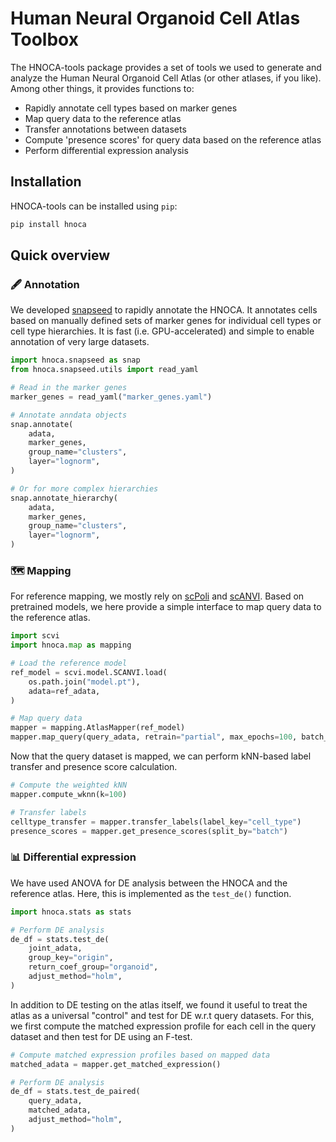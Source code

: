 # Human Neural Organoid Cell Atlas Toolbox

The HNOCA-tools package provides a set of tools we used to generate and analyze the Human Neural Organoid Cell Atlas (or other atlases, if you like). Among other things, it provides functions to:

- Rapidly annotate cell types based on marker genes
- Map query data to the reference atlas
- Transfer annotations between datasets
- Compute 'presence scores' for query data based on the reference atlas
- Perform differential expression analysis


## Installation

HNOCA-tools can be installed using `pip`:

```bash
pip install hnoca
```

## Quick overview

### 🖋️ Annotation 

We developed [snapseed](https://github.com/devsystemslab/snapseed) to rapidly annotate the HNOCA. It annotates cells based on manually defined sets of marker genes for individual cell types or cell type hierarchies. It is fast (i.e. GPU-accelerated) and simple to enable annotation of very large datasets.

```python
import hnoca.snapseed as snap
from hnoca.snapseed.utils import read_yaml

# Read in the marker genes
marker_genes = read_yaml("marker_genes.yaml")

# Annotate anndata objects
snap.annotate(
    adata,
    marker_genes,
    group_name="clusters",
    layer="lognorm",
)

# Or for more complex hierarchies
snap.annotate_hierarchy(
    adata,
    marker_genes,
    group_name="clusters",
    layer="lognorm",
)
```

### 🗺️ Mapping

For reference mapping, we mostly rely on [scPoli](https://docs.scarches.org/en/latest/scpoli_surgery_pipeline.html) and [scANVI](https://docs.scvi-tools.org/en/1.1.1/user_guide/models/scanvi.html). Based on pretrained models, we here provide a simple interface to map query data to the reference atlas.

```python
import scvi
import hnoca.map as mapping

# Load the reference model
ref_model = scvi.model.SCANVI.load(
    os.path.join("model.pt"),
    adata=ref_adata,
)

# Map query data
mapper = mapping.AtlasMapper(ref_model)
mapper.map_query(query_adata, retrain="partial", max_epochs=100, batch_size=1024)
```

Now that the query dataset is mapped, we can perform kNN-based label transfer and presence score calculation.

```python
# Compute the weighted kNN
mapper.compute_wknn(k=100)

# Transfer labels
celltype_transfer = mapper.transfer_labels(label_key="cell_type")
presence_scores = mapper.get_presence_scores(split_by="batch")
```

### 📊 Differential expression

We have used ANOVA for DE analysis between the HNOCA and the reference atlas. Here, this is implemented as the `test_de()` function.

```python
import hnoca.stats as stats

# Perform DE analysis
de_df = stats.test_de(
    joint_adata,
    group_key="origin",
    return_coef_group="organoid",
    adjust_method="holm",
)
```

In addition to DE testing on the atlas itself, we found it useful to treat the atlas as a universal "control" and test for DE w.r.t query datasets. For this, we first compute the matched expression profile for each cell in the query dataset and then test for DE using an F-test.

```python
# Compute matched expression profiles based on mapped data
matched_adata = mapper.get_matched_expression()

# Perform DE analysis
de_df = stats.test_de_paired(
    query_adata,
    matched_adata,
    adjust_method="holm",
)
```

